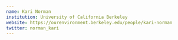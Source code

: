 ```yaml
---
name: Kari Norman
institution: University of California Berkeley
website: https://ourenvironment.berkeley.edu/people/kari-norman
twitter: norman_kari
---
```

